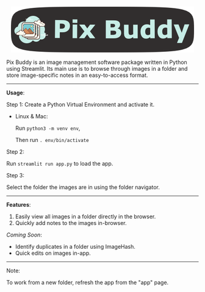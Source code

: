 <p align="center" width="100%">
    <img src="assets/banner.png">
</p>


Pix Buddy is an image management software package written in Python using Streamlit. Its main use is to browse through images in a folder and store image-specific notes in an easy-to-access format.

---
**Usage**:

Step 1:
Create a Python Virtual Environment and activate it.

- Linux & Mac: 

    Run `python3 -m venv env`,

    Then run `. env/bin/activate`

Step 2:

Run `streamlit run app.py` to load the app.

Step 3:

Select the folder the images are in using the folder navigator.

---

**Features**:

1. Easily view all images in a folder directly in the browser.
2. Quickly add notes to the images in-browser.

*Coming Soon*:

- Identify duplicates in a folder using ImageHash.
- Quick edits on images in-app.

---

Note:

To work from a new folder, refresh the app from the "app" page.